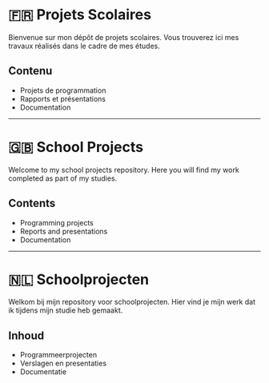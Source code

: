 # 🇫🇷 Projets Scolaires

Bienvenue sur mon dépôt de projets scolaires. Vous trouverez ici mes travaux réalisés dans le cadre de mes études.

## Contenu
- Projets de programmation
- Rapports et présentations
- Documentation

---

# 🇬🇧 School Projects

Welcome to my school projects repository. Here you will find my work completed as part of my studies.

## Contents
- Programming projects
- Reports and presentations
- Documentation

---

# 🇳🇱 Schoolprojecten

Welkom bij mijn repository voor schoolprojecten. Hier vind je mijn werk dat ik tijdens mijn studie heb gemaakt.

## Inhoud
- Programmeerprojecten
- Verslagen en presentaties
- Documentatie